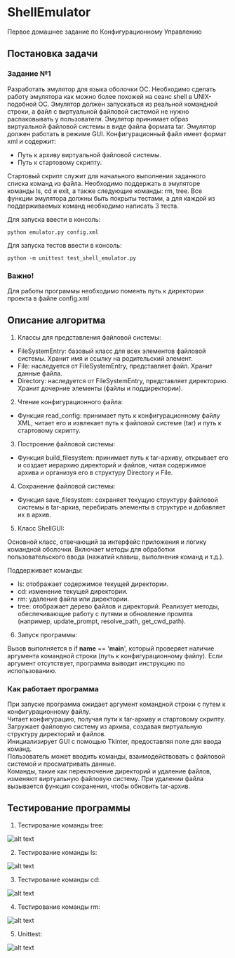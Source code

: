 # ShellEmulator
Первое домашнее задание по Конфигурационному Управлению

## Постановка задачи

### Задание №1
Разработать эмулятор для языка оболочки ОС. Необходимо сделать работу
эмулятора как можно более похожей на сеанс shell в UNIX-подобной ОС.
Эмулятор должен запускаться из реальной командной строки, а файл с
виртуальной файловой системой не нужно распаковывать у пользователя.
Эмулятор принимает образ виртуальной файловой системы в виде файла формата
tar. Эмулятор должен работать в режиме GUI.
Конфигурационный файл имеет формат xml и содержит:
- Путь к архиву виртуальной файловой системы.
- Путь к стартовому скрипту.

Стартовый скрипт служит для начального выполнения заданного списка
команд из файла.
Необходимо поддержать в эмуляторе команды ls, cd и exit, а также
следующие команды: rm, tree.
Все функции эмулятора должны быть покрыты тестами, а для каждой из
поддерживаемых команд необходимо написать 3 теста.

Для запуска ввести в консоль: 

```python emulator.py config.xml```

Для запуска тестов ввести в консоль: 

```python -m unittest test_shell_emulator.py```

### Важно!

Для работы программы необходимо поменть путь к директории проекта в файле config.xml

## Описание алгоритма

1. Классы для представления файловой системы:

- FileSystemEntry: базовый класс для всех элементов файловой системы. Хранит имя и ссылку на родительский элемент.
- File: наследуется от FileSystemEntry, представляет файл. Хранит данные файла.
- Directory: наследуется от FileSystemEntry, представляет директорию. Хранит дочерние элементы (файлы и поддиректории).

2. Чтение конфигурационного файла:

- Функция read_config: принимает путь к конфигурационному файлу XML, читает его и извлекает путь к файловой системе (tar) и путь к стартовому скрипту.

3. Построение файловой системы:

- Функция build_filesystem: принимает путь к tar-архиву, открывает его и создает иерархию директорий и файлов, читая содержимое архива и организуя его в структуру Directory и File.

4. Сохранение файловой системы:

- Функция save_filesystem: сохраняет текущую структуру файловой системы в tar-архив, перебирать элементы в структуре и добавляет их в архив.

5. Класс ShellGUI:

Основной класс, отвечающий за интерфейс приложения и логику командной оболочки.
Включает методы для обработки пользовательского ввода (нажатий клавиш, выполнения команд и т.д.).

Поддерживает команды:
- ls: отображает содержимое текущей директории.
- cd: изменение текущей директории.
- rm: удаление файла или директории.
- tree: отображает дерево файлов и директорий.
Реализует методы, обеспечивающие работу с путями и обновление промпта (например, update_prompt, resolve_path, get_cwd_path).

6. Запуск программы:

Вызов выполняется в if __name__ == '__main__', который проверяет наличие аргумента командной строки (путь к конфигурационному файлу). Если аргумент отсутствует, программа выводит инструкцию по использованию.

### Как работает программа

При запуске программа ожидает аргумент командной строки с путем к конфигурационному файлу.  
Читает конфигурацию, получая пути к tar-архиву и стартовому скрипту.  
Загружает файловую систему из архива, создавая виртуальную структуру директорий и файлов.  
Инициализирует GUI с помощью Tkinter, предоставляя поле для ввода команд.  
Пользователь может вводить команды, взаимодействовать с файловой системой и просматривать данные.  
Команды, такие как переключение директорий и удаление файлов, изменяют виртуальную файловую систему. При удалении файла вызывается функция сохранения, чтобы обновить tar-архив.

## Тестирование программы

1. Тестирование команды tree:

![alt text](images/tree.png)

2. Тестирование команды ls:

![alt text](images/ls.png)

3. Тестирование команды cd:

![alt text](images/cd.png)

4. Тестирование команды rm:

![alt text](images/rm.png)

5. Unittest:

![alt text](images/tests.png)
